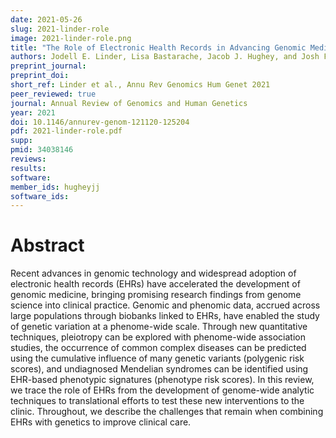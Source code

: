 ```yaml
---
date: 2021-05-26
slug: 2021-linder-role
image: 2021-linder-role.png
title: "The Role of Electronic Health Records in Advancing Genomic Medicine"
authors: Jodell E. Linder, Lisa Bastarache, Jacob J. Hughey, and Josh F. Peterson
preprint_journal:
preprint_doi:
short_ref: Linder et al., Annu Rev Genomics Hum Genet 2021
peer_reviewed: true
journal: Annual Review of Genomics and Human Genetics
year: 2021
doi: 10.1146/annurev-genom-121120-125204
pdf: 2021-linder-role.pdf
supp:
pmid: 34038146
reviews:
results:
software:
member_ids: hugheyjj
software_ids:
---
```


# Abstract

Recent advances in genomic technology and widespread adoption of electronic health records (EHRs) have accelerated the development of genomic medicine, bringing promising research findings from genome science into clinical practice. Genomic and phenomic data, accrued across large populations through biobanks linked to EHRs, have enabled the study of genetic variation at a phenome-wide scale. Through new quantitative techniques, pleiotropy can be explored with phenome-wide association studies, the occurrence of common complex diseases can be predicted using the cumulative influence of many genetic variants (polygenic risk scores), and undiagnosed Mendelian syndromes can be identified using EHR-based phenotypic signatures (phenotype risk scores). In this review, we trace the role of EHRs from the development of genome-wide analytic techniques to translational efforts to test these new interventions to the clinic. Throughout, we describe the challenges that remain when combining EHRs with genetics to improve clinical care.
